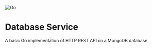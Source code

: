 ![Go](https://github.com/seanarwa/ds/workflows/Go/badge.svg?branch=master)

# Database Service
A basic Go implementation of HTTP REST API on a MongoDB database
